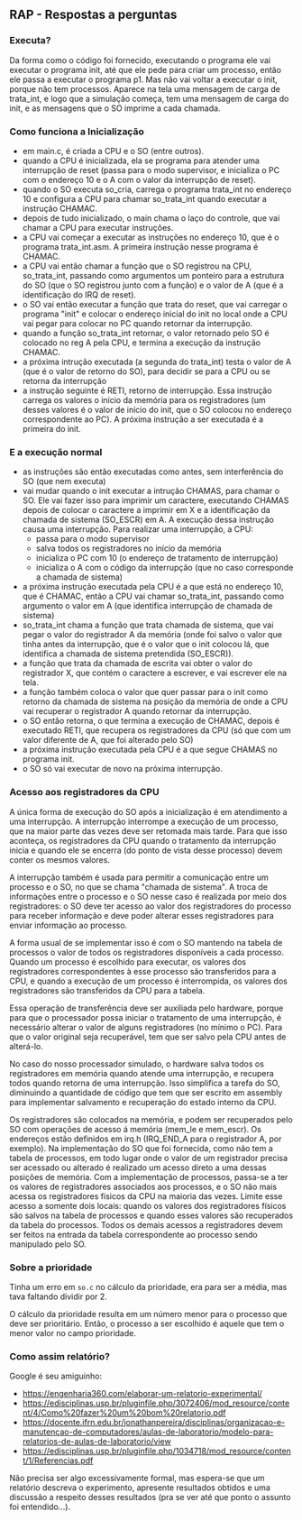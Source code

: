 ## RAP - Respostas a perguntas

### Executa?

Da forma como o código foi fornecido, executando o programa ele vai executar o
programa init, até que ele pede para criar um processo, então ele passa a
executar o programa p1. Mas não vai voltar a executar o init, porque não tem
processos. Aparece na tela uma mensagem de carga de trata_int, e logo que a
simulação começa, tem uma mensagem de carga do init, e as mensagens que o SO
imprime a cada chamada.

### Como funciona a Inicialização

- em main.c, é criada a CPU e o SO (entre outros).
- quando a CPU é inicializada, ela se programa para atender uma interrupção de
  reset (passa para o modo supervisor, e inicializa o PC com o endereço 10 e o
  A com o valor da interrupção de reset).
- quando o SO executa so_cria, carrega o programa trata_int no endereço 10 e
  configura a CPU para chamar so_trata_int quando executar a instrução CHAMAC.
- depois de tudo inicializado, o main chama o laço do controle, que vai chamar
  a CPU para executar instruções.
- a CPU vai começar a executar as instruções no endereço 10, que é o programa
  trata_int.asm. A primeira instrução nesse programa é CHAMAC.
- a CPU vai então chamar a função que o SO registrou na CPU, so_trata_int,
  passando como argumentos um ponteiro para a estrutura do SO (que o SO
  registrou junto com a função) e o valor de A (que é a identificação do IRQ de
  reset).
- o SO vai então executar a função que trata do reset, que vai carregar o
  programa "init" e colocar o endereço inicial do init no local onde a CPU vai
  pegar para colocar no PC quando retornar da interrupção.
- quando a função so_trata_int retornar, o valor retornado pelo SO é colocado
  no reg A pela CPU, e termina a execução da instrução CHAMAC.
- a próxima intrução executada (a segunda do trata_int) testa o valor de A (que
  é o valor de retorno do SO), para decidir se para a CPU ou se retorna da
  interrupção
- a instrução seguinte é RETI, retorno de interrupção. Essa instrução carrega
  os valores o início da memória para os registradores (um desses valores é o
  valor de início do init, que o SO colocou no endereço correspondente ao PC).
  A próxima instrução a ser executada é a primeira do init.

### E a execução normal

- as instruções são então executadas como antes, sem interferência do SO (que
  nem executa)
- vai mudar quando o init executar a intrução CHAMAS, para chamar o SO. Ele vai
  fazer isso para imprimir um caractere, executando CHAMAS depois de colocar o
  caractere a imprimir em X e a identificação da chamada de sistema (SO_ESCR) em
  A. A execução dessa instrução causa uma interrupção. Para realizar uma
  interrupção, a CPU:
   - passa para o modo supervisor
   - salva todos os registradores no início da memória
   - inicializa o PC com 10 (o endereço de tratamento de interrupção)
   - inicializa o A com o código da interrupção (que no caso corresponde a
     chamada de sistema)
- a próxima instrução executada pela CPU é a que está no endereço 10, que é
  CHAMAC, então a CPU vai chamar so_trata_int, passando como argumento o valor em
  A (que identifica interrupção de chamada de sistema)
- so_trata_int chama a função que trata chamada de sistema, que vai pegar o
  valor do registrador A da memória (onde foi salvo o valor que tinha antes da
  interrupção, que é o valor que o init colocou lá, que identifica a chamada de
  sistema pretendida (SO_ESCR)).
- a função que trata da chamada de escrita vai obter o valor do registrador X,
  que contém o caractere a escrever, e vai escrever ele na tela.
- a função também coloca o valor que quer passar para o init como retorno da
  chamada de sistema na posição da memória de onde a CPU vai recuperar o
  registrador A quando retornar da interrupção.
- o SO então retorna, o que termina a execução de CHAMAC, depois é executado
  RETI, que recupera os registradores da CPU (só que com um valor diferente de A,
  que foi alterado pelo SO)
- a próxima instrução executada pela CPU é a que segue CHAMAS no programa init.
- o SO só vai executar de novo na próxima interrupção.

### Acesso aos registradores da CPU

A única forma de execução do SO após a inicialização é em atendimento a uma
interrupção. A interrupção interrompe a execução de um processo, que na maior
parte das vezes deve ser retomada mais tarde. Para que isso aconteça, os
registradores da CPU quando o tratamento da interrupção inicia e quando ele se
encerra (do ponto de vista desse processo) devem conter os mesmos valores.

A interrupção também é usada para permitir a comunicação entre um processo e o
SO, no que se chama "chamada de sistema". A troca de informações entre o
processo e o SO nesse caso é realizada por meio dos registradores: o SO deve
ter acesso ao valor dos registradores do processo para receber informação e
deve poder alterar esses registradores para enviar informação ao processo.

A forma usual de se implementar isso é com o SO mantendo na tabela de processos
o valor de todos os registradores disponíveis a cada processo. Quando um
processo é escolhido para executar, os valores dos registradores
correspondentes à esse processo são transferidos para a CPU, e quando a
execução de um processo é interrompida, os valores dos registradores são
transferidos da CPU para a tabela.

Essa operação de transferência deve ser auxiliada pelo hardware, porque para
que o processador possa iniciar o tratamento de uma interrupção, é necessário
alterar o valor de alguns registradores (no mínimo o PC). Para que o valor
original seja recuperável, tem que ser salvo pela CPU antes de alterá-lo.

No caso do nosso processador simulado, o hardware salva todos os registradores
em memória quando atende uma interrupção, e recupera todos quando retorna de
uma interrupção. Isso simplifica a tarefa do SO, diminuindo a quantidade de
código que tem que ser escrito em assembly para implementar salvamento e
recuperação do estado interno da CPU.

Os registradores são colocados na memória, e podem ser recuperados pelo SO com
operações de acesso á memória (mem_le e mem_escr). Os endereços estão definidos
em irq.h (IRQ_END_A para o registrador A, por exemplo). Na implementação do SO
que foi fornecida, como não tem a tabela de processos, em todo lugar onde o
valor de um registrador precisa ser acessado ou alterado é realizado um acesso
direto a uma dessas posições de memória. Com a implementação de processos,
passa-se a ter os valores de registradores associados aos processos, e o SO não
mais acessa os registradores físicos da CPU na maioria das vezes. Limite esse
acesso a somente dois locais: quando os valores dos registradores físicos são
salvos na tabela de processos e quando esses valores são recuperados da tabela
do processos. Todos os demais acessos a registradores devem ser feitos na
entrada da tabela correspondente ao processo sendo manipulado pelo SO.

### Sobre a prioridade

Tinha um erro em `so.c` no cálculo da prioridade, era para ser a média, mas tava faltando dividir por 2.

O cálculo da prioridade resulta em um número menor para o processo que deve ser prioritário. Então, o processo a ser escolhido é aquele que tem o menor valor no campo prioridade.

### Como assim relatório?

Google é seu amiguinho:
- https://engenharia360.com/elaborar-um-relatorio-experimental/
- https://edisciplinas.usp.br/pluginfile.php/3072406/mod_resource/content/4/Como%20fazer%20um%20bom%20relatorio.pdf
- https://docente.ifrn.edu.br/jonathanpereira/disciplinas/organizacao-e-manutencao-de-computadores/aulas-de-laboratorio/modelo-para-relatorios-de-aulas-de-laboratorio/view
- https://edisciplinas.usp.br/pluginfile.php/1034718/mod_resource/content/1/Referencias.pdf

Não precisa ser algo excessivamente formal, mas espera-se que um relatório descreva o experimento, apresente resultados obtidos e uma discussão a respeito desses resultados (pra se ver até que ponto o assunto foi entendido...).
